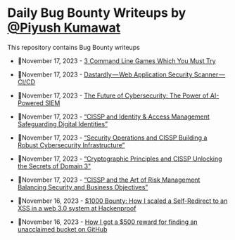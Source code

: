 # Daily Bug Bounty Writeups by [@Piyush Kumawat](https://twitter.com/piyush_supiy) 
This repository contains Bug Bounty writeups

<!-- BLOG-POST-LIST:START -->
 - 💯November 17, 2023 - [3 Command Line Games Which You Must Try](https://medium.com/@rushi.padhiyar098/3-command-line-games-which-you-must-try-fa77c2ff7127?source=rss------bug_bounty-5) 

 - 💯November 17, 2023 - [Dastardly — Web Application Security Scanner — CI/CD](https://securitycipher.medium.com/dastardly-web-application-security-scanner-ci-cd-3a4eea08719a?source=rss------bug_bounty-5) 

 - 💯November 17, 2023 - [The Future of Cybersecurity: The Power of AI-Powered SIEM](https://medium.com/@paritoshblogs/the-future-of-cybersecurity-the-power-of-ai-powered-siem-ae43921e9bce?source=rss------bug_bounty-5) 

 - 💯November 17, 2023 - [“CISSP and Identity &amp; Access Management Safeguarding Digital Identities”](https://medium.com/@Land2Cyber/cissp-and-identity-access-management-safeguarding-digital-identities-e26db1203247?source=rss------bug_bounty-5) 

 - 💯November 17, 2023 - [“Security Operations and CISSP Building a Robust Cybersecurity Infrastructure”](https://medium.com/@Land2Cyber/security-operations-and-cissp-building-a-robust-cybersecurity-infrastructure-9a9037d37ca9?source=rss------bug_bounty-5) 

 - 💯November 17, 2023 - [“Cryptographic Principles and CISSP Unlocking the Secrets of Domain 3&quot;](https://medium.com/@Land2Cyber/cryptographic-principles-and-cissp-unlocking-the-secrets-of-domain-3-379d1f335449?source=rss------bug_bounty-5) 

 - 💯November 17, 2023 - [“CISSP and the Art of Risk Management Balancing Security and Business Objectives”](https://medium.com/@Land2Cyber/cissp-and-the-art-of-risk-management-balancing-security-and-business-objectives-1d8eaecac73e?source=rss------bug_bounty-5) 

 - 💯November 16, 2023 - [$1000 Bounty: How I scaled a Self-Redirect to an XSS in a web 3.0 system at Hackenproof](https://erickfernandox.medium.com/1000-bounty-how-i-scaled-a-self-redirect-to-an-xss-in-a-web-3-0-system-at-hackenproof-37380f701892?source=rss------bug_bounty-5) 

 - 💯November 16, 2023 - [How I got a $500 reward for finding an unacclaimed bucket on GitHub](https://medium.com/@andre.pontes7/how-i-got-a-500-reward-for-finding-an-unacclaimed-bucket-on-github-57623c386515?source=rss------bug_bounty-5) 
<!-- BLOG-POST-LIST:END -->
